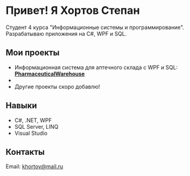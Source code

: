 # Привет! Я Хортов Степан
Студент 4 курса "Информационные системы и программирование". Разрабатываю приложения на C#, WPF и SQL.

## Мои проекты
- Информационная система для аптечного склада с WPF и SQL: **[PharmaceuticalWarehouse](https://github.com/Kenny14Mccormick/PharmaceuticalWarehouse)**
- 
- Другие проекты скоро добавлю!

## Навыки
- C#, .NET, WPF  
- SQL Server, LINQ  
- Visual Studio

## Контакты
Email: khortov@mail.ru  
